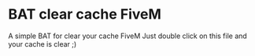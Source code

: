 # BAT clear cache FiveM
A simple BAT for clear your cache FiveM
Just double click on this file and your cache is clear ;)
